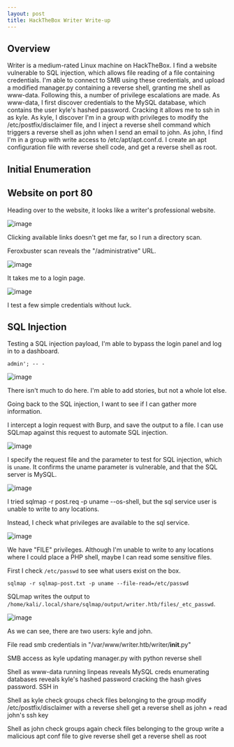 ```yaml
---
layout: post
title: HackTheBox Writer Write-up
---
```


<h2>Overview</h2>

Writer is a medium-rated Linux machine on HackTheBox. I find a website vulnerable to SQL injection, which allows file reading of a file containing credentials.
I'm able to connect to SMB using these credentials, and upload a modified manager.py containing a reverse shell, granting me shell as www-data. Following this, a number of privilege escalations are made.
As www-data, I first discover credentials to the MySQL database, which contains the user kyle's hashed password. Cracking it allows me to ssh in as kyle. As kyle, I discover I'm in a group with privileges to modify the /etc/postfix/disclaimer file, and
I inject a reverse shell command which triggers a reverse shell as john when I send an email to john. As john, I find I'm in a group with write access to /etc/apt/apt.conf.d. I create an apt configuration file with reverse shell code, and get a reverse shell as root.

<!--more-->

<h2>Initial Enumeration</h2>

<h2>Website on port 80</h2>

Heading over to the website, it looks like a writer's professional website.

![image](https://user-images.githubusercontent.com/44827973/145673392-5633e91e-1888-4b70-8b29-826a26db3d28.png)

Clicking available links doesn't get me far, so I run a directory scan.

Feroxbuster scan reveals the "/administrative" URL.

![image](https://user-images.githubusercontent.com/44827973/145673425-fb02819c-d8c4-4ceb-9107-0f411a0fea95.png)

It takes me to a login page.

![image](https://user-images.githubusercontent.com/44827973/145673451-33d47b55-a872-4fc0-b874-f80bc45e1687.png)

I test a few simple credentials without luck.

<h2>SQL Injection</h2>

Testing a SQL injection payload, I'm able to bypass the login panel and log in to a dashboard.

`admin'; -- -`

![image](https://user-images.githubusercontent.com/44827973/145673485-1e012369-9668-4f1d-a6e5-e72862cdd746.png)

There isn't much to do here. I'm able to add stories, but not a whole lot else.

Going back to the SQL injection, I want to see if I can gather more information.

I intercept a login request with Burp, and save the output to a file. I can use SQLmap against this request to automate SQL injection.

![image](https://user-images.githubusercontent.com/44827973/145673578-aebcd1d4-2383-4289-8469-7297c1c43ec5.png)

I specify the request file and the parameter to test for SQL injection, which is `uname`. It confirms the uname parameter is vulnerable, and that the SQL server is MySQL.

![image](https://user-images.githubusercontent.com/44827973/145673579-48632376-5ee0-4907-9f19-155a5977badf.png)

I tried sqlmap -r post.req -p uname --os-shell, but the sql service user is unable to write to any locations.

Instead, I check what privileges are available to the sql service.

![image](https://user-images.githubusercontent.com/44827973/145673625-8212b05e-e2db-43ad-a863-c12c16a9c8a0.png)

We have "FILE" privileges. Although I'm unable to write to any locations where I could place a PHP shell, maybe I can read some sensitive files.

First I check `/etc/passwd` to see what users exist on the box.

`sqlmap -r sqlmap-post.txt -p uname --file-read=/etc/passwd`

SQLmap writes the output to `/home/kali/.local/share/sqlmap/output/writer.htb/files/_etc_passwd`.

![image](https://user-images.githubusercontent.com/44827973/145673707-205c2779-2007-45b6-8fc9-a6c5e430c2bb.png)

As we can see, there are two users: kyle and john.




  File read
    smb credentials in "/var/www/writer.htb/writer/__init__.py"
    
SMB access as kyle
  updating manager.py with python reverse shell
 
Shell as www-data
  running linpeas reveals MySQL creds
  enumerating databases reveals kyle's hashed password
  cracking the hash gives password. SSH in
  
Shell as kyle
  check groups
  check files belonging to the group
  modify /etc/postfix/disclaimer with a reverse shell
  get a reverse shell as john + read john's ssh key

Shell as john
  check groups again
  check files belonging to the group
  write a malicious apt conf file to give reverse shell
  get a reverse shell as root
